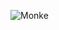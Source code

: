 ![Monke](https://upload.wikimedia.org/wikipedia/commons/thumb/b/bb/Gorille_des_plaines_de_l%27ouest_%C3%A0_l%27Espace_Zoologique.jpg/1200px-Gorille_des_plaines_de_l%27ouest_%C3%A0_l%27Espace_Zoologique.jpg)
